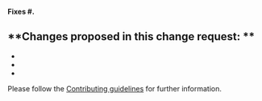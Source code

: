 **Fixes #.**

**Changes proposed in this change request: **
- 
- 
- 
- 

Please follow the [Contributing guidelines](https://github.com/biodrone/StreamDL/blob/master/.github/CONTRIBUTING.md)
for further information. 
